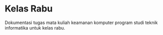 # Kelas Rabu
Dokumentasi tugas mata kuliah keamanan komputer program studi teknik informatika untuk kelas rabu.
